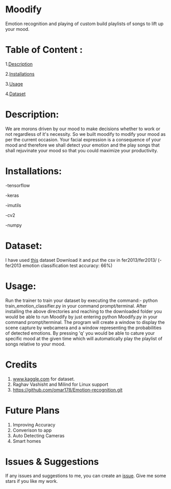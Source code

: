 # Moodify
Emotion recognition and playing of custom build playlists of songs to lift up your mood.
# Table of Content :
1.[Description](#p1)

2.[Installations](#p2)

3.[Usage](#p3)

4.[Dataset](#p4)

<a id="p1"></a> 
# Description:

We are morons driven by our mood to make decisions whether to work or not regardless of it's necessity. So we built moodify to modify your mood as per the current occasion. Your facial expression is a consequence of your mood and therefore we shall detect your emotion and the play songs that shall rejuvinate your mood so that you could maximize your productivity.

<a id="p2"></a> 
# Installations:
-tensorflow

-keras

-imutils

-cv2

-numpy

<a id="p4"></a> 
# Dataset:
I have used [this](https://www.kaggle.com/c/3364/download-all) dataset
Download it and put the csv in fer2013/fer2013/
(-fer2013 emotion classification test accuracy: 66%)

<a id="p3"></a> 
# Usage:
Run the trainer to train your dataset by executing the command:- 
python train_emotion_classifier.py
in your command prompt/terminal.
After installing the above directories and reaching to the downloaded folder you would be able to run Moodify by just entering 
python Moodify.py
in your command prompt/terminal.
The program will create a window to display the scene capture by webcamera and a window representing the probabilities of detected emotions. By pressing 'q' you would be able to cature your specific mood at the given time which will automatically play the playlist of songs relative to your mood.

# Credits
1) www.kaggle.com for dataset.
2) Raghav Vashisht and Milind for Linux support
3) https://github.com/omar178/Emotion-recognition.git



# Future Plans
1) Improving Accuracy
2) Converison to app
3) Auto Detecting Cameras
4) Smart homes

# Issues & Suggestions
If any issues and suggestions to me, you can create an [issue](https://github.com/Sahajpal/Moodify/issues).
Give me some stars if you like my work.
